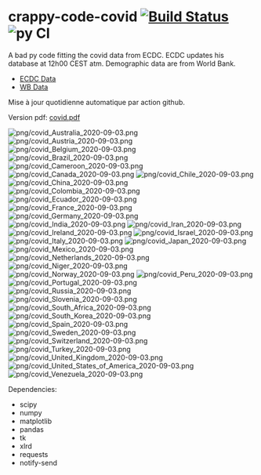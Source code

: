 # crappy-code-covid [![Build Status](https://cloud.drone.io/api/badges/a-lemonnier/crappy-code-covid/status.svg)](https://cloud.drone.io/a-lemonnier/crappy-code-covid) ![py CI](https://github.com/a-lemonnier/crappy-code-covid/workflows/py%20CI/badge.svg)
 
A bad py code fitting the covid data from ECDC. ECDC updates his database at 12h00 CEST atm. Demographic data are from World Bank.
 
- [ECDC Data](https://www.ecdc.europa.eu/en/publications-data/download-todays-data-geographic-distribution-covid-19-cases-worldwide)
- [WB Data](https://data.worldbank.org/indicator/sp.pop.totl)
 
 
Mise à jour quotidienne automatique par action github.
 
Version pdf: [covid.pdf](https://github.com/a-lemonnier/crappy-code-covid/raw/master/covid.pdf)
 
![png/covid_Australia_2020-09-03.png](png/covid_Australia_2020-09-03.png)
![png/covid_Austria_2020-09-03.png](png/covid_Austria_2020-09-03.png)
![png/covid_Belgium_2020-09-03.png](png/covid_Belgium_2020-09-03.png)
![png/covid_Brazil_2020-09-03.png](png/covid_Brazil_2020-09-03.png)
![png/covid_Cameroon_2020-09-03.png](png/covid_Cameroon_2020-09-03.png)
![png/covid_Canada_2020-09-03.png](png/covid_Canada_2020-09-03.png)
![png/covid_Chile_2020-09-03.png](png/covid_Chile_2020-09-03.png)
![png/covid_China_2020-09-03.png](png/covid_China_2020-09-03.png)
![png/covid_Colombia_2020-09-03.png](png/covid_Colombia_2020-09-03.png)
![png/covid_Ecuador_2020-09-03.png](png/covid_Ecuador_2020-09-03.png)
![png/covid_France_2020-09-03.png](png/covid_France_2020-09-03.png)
![png/covid_Germany_2020-09-03.png](png/covid_Germany_2020-09-03.png)
![png/covid_India_2020-09-03.png](png/covid_India_2020-09-03.png)
![png/covid_Iran_2020-09-03.png](png/covid_Iran_2020-09-03.png)
![png/covid_Ireland_2020-09-03.png](png/covid_Ireland_2020-09-03.png)
![png/covid_Israel_2020-09-03.png](png/covid_Israel_2020-09-03.png)
![png/covid_Italy_2020-09-03.png](png/covid_Italy_2020-09-03.png)
![png/covid_Japan_2020-09-03.png](png/covid_Japan_2020-09-03.png)
![png/covid_Mexico_2020-09-03.png](png/covid_Mexico_2020-09-03.png)
![png/covid_Netherlands_2020-09-03.png](png/covid_Netherlands_2020-09-03.png)
![png/covid_Niger_2020-09-03.png](png/covid_Niger_2020-09-03.png)
![png/covid_Norway_2020-09-03.png](png/covid_Norway_2020-09-03.png)
![png/covid_Peru_2020-09-03.png](png/covid_Peru_2020-09-03.png)
![png/covid_Portugal_2020-09-03.png](png/covid_Portugal_2020-09-03.png)
![png/covid_Russia_2020-09-03.png](png/covid_Russia_2020-09-03.png)
![png/covid_Slovenia_2020-09-03.png](png/covid_Slovenia_2020-09-03.png)
![png/covid_South_Africa_2020-09-03.png](png/covid_South_Africa_2020-09-03.png)
![png/covid_South_Korea_2020-09-03.png](png/covid_South_Korea_2020-09-03.png)
![png/covid_Spain_2020-09-03.png](png/covid_Spain_2020-09-03.png)
![png/covid_Sweden_2020-09-03.png](png/covid_Sweden_2020-09-03.png)
![png/covid_Switzerland_2020-09-03.png](png/covid_Switzerland_2020-09-03.png)
![png/covid_Turkey_2020-09-03.png](png/covid_Turkey_2020-09-03.png)
![png/covid_United_Kingdom_2020-09-03.png](png/covid_United_Kingdom_2020-09-03.png)
![png/covid_United_States_of_America_2020-09-03.png](png/covid_United_States_of_America_2020-09-03.png)
![png/covid_Venezuela_2020-09-03.png](png/covid_Venezuela_2020-09-03.png)
 
Dependencies:
- scipy
- numpy
- matplotlib
- pandas
- tk
- xlrd
- requests
- notify-send
